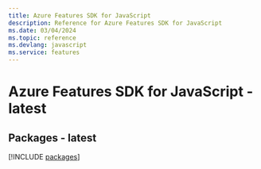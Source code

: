 ```yaml
---
title: Azure Features SDK for JavaScript
description: Reference for Azure Features SDK for JavaScript
ms.date: 03/04/2024
ms.topic: reference
ms.devlang: javascript
ms.service: features
---
```

# Azure Features SDK for JavaScript - latest
## Packages - latest
[!INCLUDE [packages](features-index.md)]